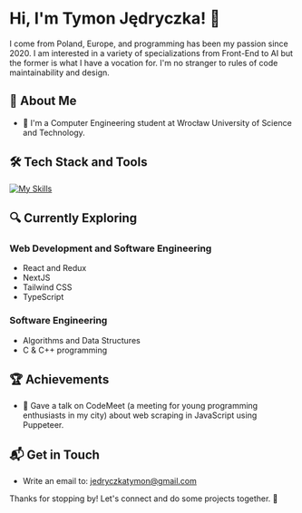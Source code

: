 # Hi, I'm Tymon Jędryczka! 👋

I come from Poland, Europe, and programming has been my passion since 2020. I am interested in a variety of specializations from Front-End to AI but the former is what I have a vocation for. I'm no stranger to rules of code maintainability and design.

## 🚀 About Me

- 🔭 I'm a Computer Engineering student at Wrocław University of Science and Technology.

## 🛠️ Tech Stack and Tools
[![My Skills](https://skillicons.dev/icons?i=html,css,scss,js,ts,react,nextjs,nodejs,python,git,github,vscode,figma)](https://skillicons.dev)

## 🔍 Currently Exploring

###  Web Development and Software Engineering
  - React and Redux
  - NextJS
  - Tailwind CSS
  - TypeScript

### Software Engineering
  - Algorithms and Data Structures
  - C & C++ programming

 ## 🏆 Achievements

- 🎤 Gave a talk on CodeMeet (a meeting for young programming enthusiasts in my city) about web scraping in JavaScript using Puppeteer.

## 📬 Get in Touch

- Write an email to: jedryczkatymon@gmail.com

Thanks for stopping by! Let's connect and do some projects together. 🚀

